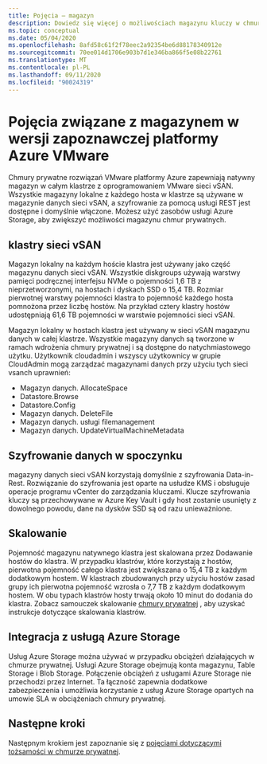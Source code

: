 ```yaml
---
title: Pojęcia — magazyn
description: Dowiedz się więcej o możliwościach magazynu kluczy w chmurach prywatnych w usłudze Azure VMware w wersji zapoznawczej.
ms.topic: conceptual
ms.date: 05/04/2020
ms.openlocfilehash: 8afd58c61f2f78eec2a92354be6d88178340912e
ms.sourcegitcommit: 70ee014d1706e903b7d1e346ba866f5e08b22761
ms.translationtype: MT
ms.contentlocale: pl-PL
ms.lasthandoff: 09/11/2020
ms.locfileid: "90024319"
---
```

# <a name="azure-vmware-solution-preview-storage-concepts"></a>Pojęcia związane z magazynem w wersji zapoznawczej platformy Azure VMware

Chmury prywatne rozwiązań VMware platformy Azure zapewniają natywny magazyn w całym klastrze z oprogramowaniem VMware sieci vSAN. Wszystkie magazyny lokalne z każdego hosta w klastrze są używane w magazynie danych sieci vSAN, a szyfrowanie za pomocą usługi REST jest dostępne i domyślnie włączone. Możesz użyć zasobów usługi Azure Storage, aby zwiększyć możliwości magazynu chmur prywatnych.

## <a name="vsan-clusters"></a>klastry sieci vSAN

Magazyn lokalny na każdym hoście klastra jest używany jako część magazynu danych sieci vSAN. Wszystkie diskgroups używają warstwy pamięci podręcznej interfejsu NVMe o pojemności 1,6 TB z nieprzetworzonymi, na hostach i dyskach SSD o 15,4 TB. Rozmiar pierwotnej warstwy pojemności klastra to pojemność każdego hosta pomnożona przez liczbę hostów. Na przykład cztery klastry hostów udostępniają 61,6 TB pojemności w warstwie pojemności sieci vSAN.

Magazyn lokalny w hostach klastra jest używany w sieci vSAN magazynu danych w całej klastrze. Wszystkie magazyny danych są tworzone w ramach wdrożenia chmury prywatnej i są dostępne do natychmiastowego użytku. Użytkownik cloudadmin i wszyscy użytkownicy w grupie CloudAdmin mogą zarządzać magazynami danych przy użyciu tych sieci vsanch uprawnień:
- Magazyn danych. AllocateSpace
- Datastore.Browse
- Datastore.Config
- Magazyn danych. DeleteFile
- Magazyn danych. usługi filemanagement
- Magazyn danych. UpdateVirtualMachineMetadata

## <a name="data-at-rest-encryption"></a>Szyfrowanie danych w spoczynku

magazyny danych sieci vSAN korzystają domyślnie z szyfrowania Data-in-Rest. Rozwiązanie do szyfrowania jest oparte na usłudze KMS i obsługuje operacje programu vCenter do zarządzania kluczami. Klucze szyfrowania kluczy są przechowywane w Azure Key Vault i gdy host zostanie usunięty z dowolnego powodu, dane na dysków SSD są od razu unieważnione.

## <a name="scaling"></a>Skalowanie

Pojemność magazynu natywnego klastra jest skalowana przez Dodawanie hostów do klastra. W przypadku klastrów, które korzystają z hostów, pierwotna pojemność całego klastra jest zwiększana o 15,4 TB z każdym dodatkowym hostem. W klastrach zbudowanych przy użyciu hostów zasad grupy ich pierwotna pojemność wzrosła o 7,7 TB z każdym dodatkowym hostem. W obu typach klastrów hosty trwają około 10 minut do dodania do klastra. Zobacz samouczek skalowanie [chmury prywatnej][tutorial-scale-private-cloud] , aby uzyskać instrukcje dotyczące skalowania klastrów.

## <a name="azure-storage-integration"></a>Integracja z usługą Azure Storage

Usług Azure Storage można używać w przypadku obciążeń działających w chmurze prywatnej. Usługi Azure Storage obejmują konta magazynu, Table Storage i Blob Storage. Połączenie obciążeń z usługami Azure Storage nie przechodzi przez Internet. Ta łączność zapewnia dodatkowe zabezpieczenia i umożliwia korzystanie z usług Azure Storage opartych na umowie SLA w obciążeniach chmury prywatnej.

## <a name="next-steps"></a>Następne kroki

Następnym krokiem jest zapoznanie się z [pojęciami dotyczącymi tożsamości w chmurze prywatnej][concepts-identity].

<!-- LINKS - external-->

<!-- LINKS - internal -->
[tutorial-scale-private-cloud]: ./tutorial-scale-private-cloud.md
[concepts-identity]: ./concepts-identity.md
